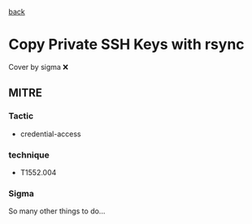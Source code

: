 [back](../index.md)
# Copy Private SSH Keys with rsync
Cover by sigma :x: 

## MITRE
### Tactic
  - credential-access

### technique
  - T1552.004

### Sigma

 So many other things to do...